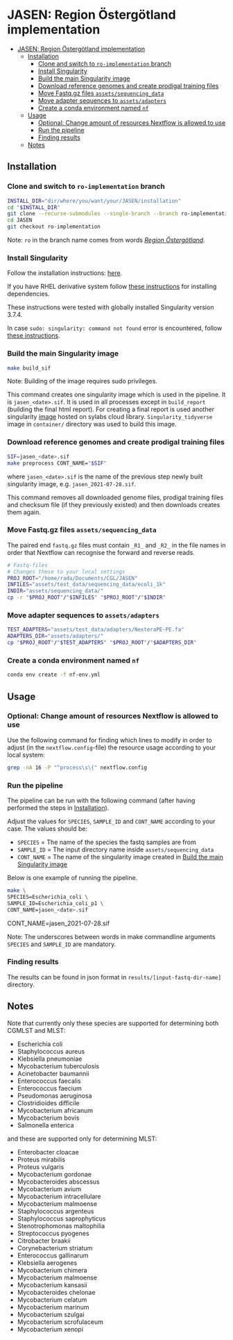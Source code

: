 # JASEN: Region Östergötland implementation

<!-- TOC -->

- [JASEN: Region Östergötland implementation](#jasen-region-östergötland-implementation)
  - [Installation](#installation)
    - [Clone and switch to `ro-implementation` branch](#clone-and-switch-to-ro-implementation-branch)
    - [Install Singularity](#install-singularity)
    - [Build the main Singularity image](#build-the-main-singularity-image)
    - [Download reference genomes and create prodigal training files](#download-reference-genomes-and-create-prodigal-training-files)
    - [Move Fastq.gz files `assets/sequencing_data`](#move-fastqgz-files-assetssequencing_data)
    - [Move adapter sequences to `assets/adapters`](#move-adapter-sequences-to-assetsadapters)
    - [Create a conda environment named `nf`](#create-a-conda-environment-named-nf)
  - [Usage](#usage)
    - [Optional: Change amount of resources Nextflow is allowed to use](#optional-change-amount-of-resources-nextflow-is-allowed-to-use)
    - [Run the pipeline](#run-the-pipeline)
    - [Finding results](#finding-results)
  - [Notes](#notes)

<!-- /TOC -->

## Installation

### Clone and switch to `ro-implementation` branch

```bash
INSTALL_DIR="dir/where/you/want/your/JASEN/installation"
cd "$INSTALL_DIR"
git clone --recurse-submodules --single-branch --branch ro-implementation https://github.com/Genomic-Medicine-Linkoping/JASEN.git
cd JASEN
git checkout ro-implementation
```

Note: `ro` in the branch name comes from words *[Region Östergötland](https://www.regionostergotland.se/)*.

### Install Singularity

Follow the installation instructions: [here](https://sylabs.io/guides/3.8/user-guide/quick_start.html 'Quick installation steps').

If you have RHEL derivative system follow [these instructions](https://sylabs.io/guides/3.0/user-guide/installation.html#install-dependencies 'Installing dependencies with yum/rpm') for installing dependencies.

These instructions were tested with globally installed Singularity version 3.7.4.

In case `sudo: singularity: command not found` error is encountered, follow [these instructions](https://sylabs.io/guides/2.5/user-guide/troubleshooting.html#error-running-singularity-with-sudo 'Error running singularity with sudo').

### Build the main Singularity image

```bash
make build_sif
```

Note: Building of the image requires sudo privileges.

This command creates one singularity image which is used in the pipeline. It is `jasen_<date>.sif`. It is used in all processes except in `build_report` (building the final html report). For creating a final report is used another singularity [image](https://cloud.sylabs.io/library/ljmesi/default/jasen_tidyverse.sif) hosted on sylabs cloud library. `Singularity_tidyverse` image in `container/` directory was used to build this image.

### Download reference genomes and create prodigal training files

```bash
SIF=jasen_<date>.sif
make preprocess CONT_NAME="$SIF"
```

where `jasen_<date>.sif` is the name of the previous step newly built singularity image, e.g. `jasen_2021-07-28.sif`.

This command removes all downloaded genome files, prodigal training files and checksum file (if they previously existed) and then downloads creates them again.

### Move Fastq.gz files `assets/sequencing_data`

The paired end `fastq.gz` files must contain `_R1_` and `_R2_` in the file names in order that Nextflow can recognise the forward and reverse reads.

```bash
# Fastq-files
# Changes these to your local settings
PROJ_ROOT="/home/rada/Documents/CGL/JASEN"
INFILES="assets/test_data/sequencing_data/ecoli_1k"
INDIR="assets/sequencing_data/"
cp -r "$PROJ_ROOT"/"$INFILES" "$PROJ_ROOT"/"$INDIR"
```

### Move adapter sequences to `assets/adapters`

```bash
TEST_ADAPTERS="assets/test_data/adapters/NexteraPE-PE.fa"
ADAPTERS_DIR="assets/adapters/"
cp "$PROJ_ROOT"/"$TEST_ADAPTERS" "$PROJ_ROOT"/"$ADAPTERS_DIR"
```

### Create a conda environment named `nf`

```bash
conda env create -f nf-env.yml
```

## Usage

### Optional: Change amount of resources Nextflow is allowed to use

Use the following command for finding which lines to modify in order to adjust (in the `nextflow.config`-file) the resource usage according to your local system:

```bash
grep -nA 16 -P "^process\s\{" nextflow.config
```

### Run the pipeline

The pipeline can be run with the following command (after having performed the steps in [Installation](#installation)).

Adjust the values for `SPECIES`, `SAMPLE_ID` and `CONT_NAME` according to your case. The values should be:

- `SPECIES` = The name of the species the fastq samples are from
- `SAMPLE_ID` = The input directory name inside `assets/sequencing_data`
- `CONT_NAME` = The name of the singularity image created in [Build the main Singularity image](#build-the-main-singularity-image)

Below is one example of running the pipeline.  

```bash
make \
SPECIES=Escherichia_coli \
SAMPLE_ID=Escherichia_coli_p1 \
CONT_NAME=jasen_<date>.sif
```

CONT_NAME=jasen_2021-07-28.sif

Note: The underscores between words in make commandline arguments `SPECIES` and `SAMPLE_ID` are mandatory.

### Finding results

The results can be found in json format in `results/[input-fastq-dir-name]` directory. 

## Notes

Note that currently only these species are supported for determining both CGMLST and MLST:
- Escherichia coli
- Staphylococcus aureus
- Klebsiella pneumoniae
- Mycobacterium tuberculosis
- Acinetobacter baumannii
- Enterococcus faecalis
- Enterococcus faecium
- Pseudomonas aeruginosa
- Clostridioides difficile
- Mycobacterium africanum
- Mycobacterium bovis
- Salmonella enterica

and these are supported only for determining MLST:
- Enterobacter cloacae
- Proteus mirabilis
- Proteus vulgaris
- Mycobacterium gordonae
- Mycobacteroides abscessus
- Mycobacterium avium
- Mycobacterium intracellulare
- Mycobacterium malmoense
- Staphylococcus argenteus
- Staphylococcus saprophyticus
- Stenotrophomonas maltophilia
- Streptococcus pyogenes
- Citrobacter braakii
- Corynebacterium striatum
- Enterococcus gallinarum
- Klebsiella aerogenes
- Mycobacterium chimera
- Mycobacterium malmoense
- Mycobacterium kansasii
- Mycobacteroides chelonae
- Mycobacterium celatum
- Mycobacterium marinum
- Mycobacterium szulgai
- Mycobacterium scrofulaceum
- Mycobacterium xenopi

